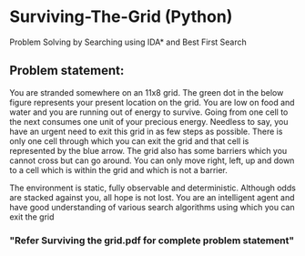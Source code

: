 # Surviving-The-Grid (Python)
Problem Solving by Searching using IDA* and Best First Search

## Problem statement: 
You are stranded somewhere on an 11x8 grid. The green dot in the below figure
represents your present location on the grid. You are low on food and water and you are running out of
energy to survive. Going from one cell to the next consumes one unit of your precious energy. Needless
to say, you have an urgent need to exit this grid in as few steps as possible. There is only one cell through
which you can exit the grid and that cell is represented by the blue arrow. The grid also has some barriers
which you cannot cross but can go around. You can only move right, left, up and down to a cell which is
within the grid and which is not a barrier.

The environment is static, fully observable and deterministic.
Although odds are stacked against you, all hope is not lost. You are an intelligent agent and have good
understanding of various search algorithms using which you can exit the grid

### "Refer Surviving the grid.pdf for complete problem statement"

